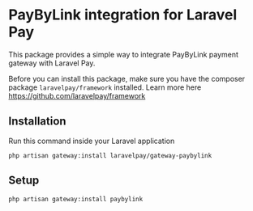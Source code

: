 # PayByLink integration for Laravel Pay
This package provides a simple way to integrate PayByLink payment gateway with Laravel Pay.

Before you can install this package, make sure you have the composer package `laravelpay/framework` installed. Learn more here https://github.com/laravelpay/framework

## Installation
Run this command inside your Laravel application

```
php artisan gateway:install laravelpay/gateway-paybylink
```

## Setup

```
php artisan gateway:install paybylink
```
